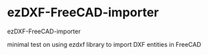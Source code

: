 # ezDXF-FreeCAD-importer
ezDXF-FreeCAD-importer

minimal test on using ezdxf library to import DXF entities in FreeCAD
